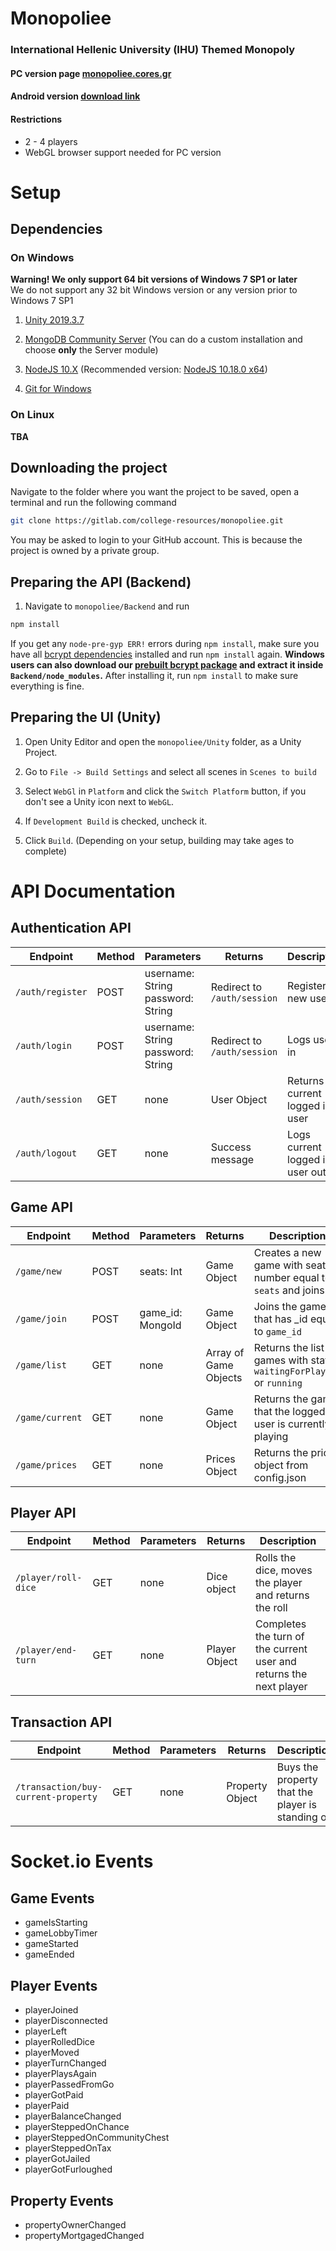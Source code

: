 # Monopoliee
### International Hellenic University (IHU) Themed Monopoly

#### PC version page [monopoliee.cores.gr](https://monopoliee.cores.gr)

#### Android version [download link](https://github.com/iee-ihu-gr-course1941/ADISE19_CoRes/releases/download/1.0.1/Monopoliee-v1.0.1.apk)

#### Restrictions
- 2 - 4 players
- WebGL browser support needed for PC version

# Setup

## Dependencies

### On Windows
**Warning! We only support 64 bit versions of Windows 7 SP1 or later**<br/>
We do not support any 32 bit Windows version or any version prior to Windows 7 SP1 

1. [Unity 2019.3.7](https://unity3d.com/get-unity/download/archive)

2. [MongoDB Community Server](https://www.mongodb.com/download-center/community) (You can do a custom installation and choose **only** the Server module)

3. [NodeJS 10.X](https://nodejs.org/dist/latest-v10.x) (Recommended version: [NodeJS 10.18.0 x64](https://nodejs.org/dist/latest-v10.x/node-v10.18.0-x64.msi))

4. [Git for Windows](https://git-scm.com/download/win)

### On Linux
**TBA**

## Downloading the project

Navigate to the folder where you want the project to be saved, open a terminal and run the following command
```bash
git clone https://gitlab.com/college-resources/monopoliee.git
```
You may be asked to login to your GitHub account. This is because the project is owned by a private group.

## Preparing the API (Backend)

1. Navigate to `monopoliee/Backend` and run
```bash
npm install
```

If you get any `node-pre-gyp ERR!` errors during `npm install`, make sure you have all [bcrypt dependencies](https://github.com/kelektiv/node.bcrypt.js#dependencies) installed and run `npm install` again. **Windows users can also download our [prebuilt bcrypt package](https://cdn.discordapp.com/attachments/650336477674340352/650481763457695754/bcrypt.zip) and extract it inside `Backend/node_modules`.** After installing it, run `npm install` to make sure everything is fine.

## Preparing the UI (Unity)

1. Open Unity Editor and open the `monopoliee/Unity` folder, as a Unity Project.

2. Go to `File -> Build Settings` and select all scenes in `Scenes to build`

3. Select `WebGl` in `Platform` and click the `Switch Platform` button, if you don't see a Unity icon next to `WebGL`.

4. If `Development Build` is checked, uncheck it.

5. Click `Build`. (Depending on your setup, building may take ages to complete)

# API Documentation

## Authentication API

| Endpoint | Method | Parameters | Returns | Description |
|----------|--------|------------|---------|-------------|
| `/auth/register` | POST | username: String<br/>password: String | Redirect to `/auth/session` | Registers new user |
| `/auth/login` | POST | username: String<br/>password: String | Redirect to `/auth/session` | Logs user in |
| `/auth/session` | GET | none | User Object | Returns current logged in user |
| `/auth/logout` | GET | none | Success message | Logs current logged in user out |

## Game API

| Endpoint | Method | Parameters | Returns | Description |
|----------|--------|------------|---------|-------------|
| `/game/new` | POST | seats: Int | Game Object | Creates a new game with seats number equal to `seats` and joins it |
| `/game/join` | POST | game_id: MongoId | Game Object | Joins the game that has _id equal to `game_id` |
| `/game/list` | GET | none | Array of Game Objects | Returns the list of games with status `waitingForPlayers` or `running` |
| `/game/current` | GET | none | Game Object | Returns the game that the logged in user is currently playing |
| `/game/prices` | GET | none | Prices Object | Returns the prices object from config.json|

## Player API

| Endpoint | Method | Parameters | Returns | Description |
|----------|--------|------------|---------|-------------|
| `/player/roll-dice` | GET | none | Dice object | Rolls the dice, moves the player and returns the roll |
| `/player/end-turn` | GET | none | Player Object | Completes the turn of the current user and returns the next player |

## Transaction API
| Endpoint | Method | Parameters | Returns | Description |
|----------|--------|------------|---------|-------------|
| `/transaction/buy-current-property` | GET | none | Property Object | Buys the property that the player is standing on |

# Socket.io Events

## Game Events
- gameIsStarting
- gameLobbyTimer
- gameStarted
- gameEnded

## Player Events
- playerJoined
- playerDisconnected
- playerLeft
- playerRolledDice
- playerMoved
- playerTurnChanged
- playerPlaysAgain
- playerPassedFromGo
- playerGotPaid
- playerPaid
- playerBalanceChanged
- playerSteppedOnChance
- playerSteppedOnCommunityChest
- playerSteppedOnTax
- playerGotJailed
- playerGotFurloughed

## Property Events
- propertyOwnerChanged
- propertyMortgagedChanged
